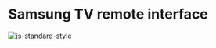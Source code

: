# Samsung TV remote interface

[![js-standard-style](https://cdn.rawgit.com/feross/standard/master/badge.svg)](http://standardjs.com)